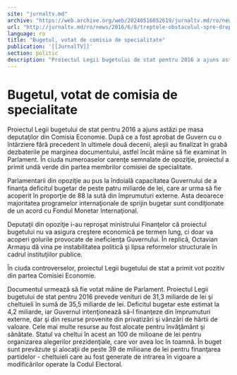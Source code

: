 ```yaml
---
site: "jurnaltv.md"
archive: "https://web.archive.org/web/20240516052619/jurnaltv.md/ro/news/2016/6/8/treptele-obstacolul-spre-dreptate-10220286/"
url: "http://jurnaltv.md/ro/news/2016/6/8/treptele-obstacolul-spre-dreptate-10220286/"
language: ro
title: "Bugetul, votat de comisia de specialitate"
publication: '[[JurnalTV]]'
section: politic
description: "Proiectul Legii bugetului de stat pentru 2016 a ajuns astăzi pe masa deputaţilor din Comisia Economie. După ce a fost aprobat de Guvern cu o &icirc;nt&acirc;rziere..."
---
```


# Bugetul, votat de comisia de specialitate

Proiectul Legii bugetului de stat pentru 2016 a ajuns astăzi pe masa deputaţilor din Comisia Economie. După ce a fost aprobat de Guvern cu o întârziere fără precedent în ultimele două decenii, aleşii au finalizat în grabă dezbaterile pe marginea documentului, astfel încât mâine să fie examinat în Parlament. În ciuda numeroaselor carenţe semnalate de opoziţie, proiectul a primit undă verde din partea membrilor comisiei de specialitate.

Parlamentarii din opoziţie au pus la îndoială capacitatea Guvernului de a finanţa deficitul bugetar de peste patru miliarde de lei, care ar urma să fie acoperit în proporţie de 88 la sută din împrumuturi externe. Asta deoarece majoritatea programelor internaţionale de sprijin bugetar sunt condiţionate de un acord cu Fondul Monetar Internaţional.

Deputaţii din opoziţie i-au reproşat ministrului Finanţelor că proiectul bugetului nu va asigura creştere economică pe termen lung, ci doar va acoperi golurile provocate de ineficienţa Guvernului. În replică, Octavian Armașu dă vina pe instabilitatea politică şi lipsa reformelor structurale în cadrul instituţiilor publice.

În ciuda controverselor, proiectul Legii bugetului de stat a primit vot pozitiv din partea Comisiei Economie.

Documentul urmează să fie votat mâine de Parlament. Proiectul Legii bugetului de stat pentru 2016 prevede venituri de 31,3 miliarde de lei şi cheltuieli în sumă de 35,5 miliarde de lei. Deficitul bugetar este estimat la 4,2 miliarde, iar Guvernul intenţionează să-l finanţeze din împrumuturi externe, dar şi din resurse provenite din privatizări şi vânzări de hârtii de valoare. Cele mai multe resurse au fost alocate pentru învăţământ şi sănătate. Statul va cheltui în acest an 100 de milioane de lei pentru organizarea alegerilor prezidenţiale, care vor avea loc în toamnă. În buget sunt prevăzute şi alocaţii de peste 39 de milioane de lei pentru finanţarea partidelor - cheltuieli care au fost generate de intrarea în vigoare a modificărilor operate la Codul Electoral.